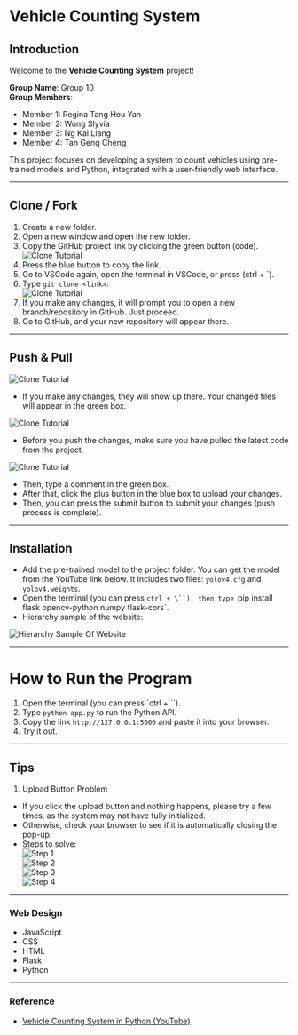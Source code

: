 # Vehicle Counting System  

## Introduction  
Welcome to the **Vehicle Counting System** project!  

**Group Name**: Group 10  
**Group Members**:  
- Member 1: Regina Tang Heu Yan  
- Member 2: Wong Slyvia  
- Member 3: Ng Kai Liang  
- Member 4: Tan Geng Cheng  

This project focuses on developing a system to count vehicles using pre-trained models and Python, integrated with a user-friendly web interface.  

---

## Clone / Fork  
1. Create a new folder.  
2. Open a new window and open the new folder.  
3. Copy the GitHub project link by clicking the green button (code).  
![Clone Tutorial](https://github.com/Tgc020202/VehicleCountSystem/blob/main/images/ReadMeImages/GithubCloneTutorialImage1.jpg)  
4. Press the blue button to copy the link.  
5. Go to VSCode again, open the terminal in VSCode, or press (ctrl + `).  
6. Type `git clone <link>`.  
![Clone Tutorial](https://github.com/Tgc020202/VehicleCountSystem/blob/main/images/ReadMeImages/GithubCloneTutorialImage2.jpg)  
7. If you make any changes, it will prompt you to open a new branch/repository in GitHub. Just proceed.  
8. Go to GitHub, and your new repository will appear there.  

---

## Push & Pull  
![Clone Tutorial](https://github.com/Tgc020202/VehicleCountSystem/blob/main/images/ReadMeImages/GithubCloneTutorialImage3.jpg)  
+ If you make any changes, they will show up there. Your changed files will appear in the green box.

![Clone Tutorial](https://github.com/Tgc020202/VehicleCountSystem/blob/main/images/ReadMeImages/GithubCloneTutorialImage5.jpg)  
+ Before you push the changes, make sure you have pulled the latest code from the project.

![Clone Tutorial](https://github.com/Tgc020202/VehicleCountSystem/blob/main/images/ReadMeImages/GithubCloneTutorialImage4.jpg)  
+ Then, type a comment in the green box.  
+ After that, click the plus button in the blue box to upload your changes.  
+ Then, you can press the submit button to submit your changes (push process is complete).  

---

## Installation  
- Add the pre-trained model to the project folder. You can get the model from the YouTube link below. It includes two files: `yolov4.cfg` and `yolov4.weights`.  
- Open the terminal (you can press `ctrl + \``), then type `pip install flask opencv-python numpy flask-cors`.  
- Hierarchy sample of the website:  

![Hierarchy Sample Of Website](https://github.com/Tgc020202/VehicleCountSystem/blob/main/images/ReadMeImages/HirachySample.jpg)  

---

# How to Run the Program  
1. Open the terminal (you can press `ctrl + \``).  
2. Type `python app.py` to run the Python API.  
3. Copy the link `http://127.0.0.1:5000` and paste it into your browser.  
4. Try it out.  

---

## Tips  
1. Upload Button Problem  
+ If you click the upload button and nothing happens, please try a few times, as the system may not have fully initialized.  
+ Otherwise, check your browser to see if it is automatically closing the pop-up.  
+ Steps to solve:  
![Step 1](https://github.com/Tgc020202/VehicleCountSystem/blob/main/images/ReadMeImages/ProblemFixImage1.jpg)  
![Step 2](https://github.com/Tgc020202/VehicleCountSystem/blob/main/images/ReadMeImages/ProblemFixImage2.jpg)  
![Step 3](https://github.com/Tgc020202/VehicleCountSystem/blob/main/images/ReadMeImages/ProblemFixImage3.jpg)  
![Step 4](https://github.com/Tgc020202/VehicleCountSystem/blob/main/images/ReadMeImages/ProblemFixImage4.jpg)  

---

### Web Design  
- JavaScript  
- CSS  
- HTML  
- Flask  
- Python  

---

### Reference  
- [Vehicle Counting System in Python (YouTube)](https://www.youtube.com/watch?v=h1XhllUAA6c)  
